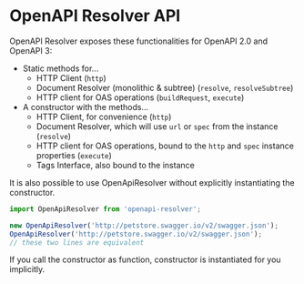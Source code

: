 # OpenAPI Resolver API

OpenAPI Resolver exposes these functionalities for OpenAPI 2.0 and OpenAPI 3:

- Static methods for...
  - HTTP Client (`http`)
  - Document Resolver (monolithic & subtree) (`resolve`, `resolveSubtree`)
  - HTTP client for OAS operations (`buildRequest`, `execute`)
- A constructor with the methods...
  - HTTP Client, for convenience (`http`)
  - Document Resolver, which will use `url` or `spec` from the instance (`resolve`)
  - HTTP client for OAS operations, bound to the `http` and `spec` instance properties (`execute`)
  - Tags Interface, also bound to the instance 

It is also possible to use OpenApiResolver without explicitly instantiating the constructor.

```js
import OpenApiResolver from 'openapi-resolver';

new OpenApiResolver('http://petstore.swagger.io/v2/swagger.json');
OpenApiResolver('http://petstore.swagger.io/v2/swagger.json');
// these two lines are equivalent
```

If you call the constructor as function, constructor is instantiated for you implicitly.
